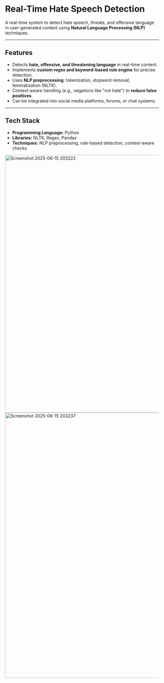 # Real-Time Hate Speech Detection

A real-time system to detect hate speech, threats, and offensive language in user-generated content using **Natural Language Processing (NLP)** techniques.

---

## Features
- Detects **hate, offensive, and threatening language** in real-time content.
- Implements **custom regex and keyword-based rule engine** for precise detection.
- Uses **NLP preprocessing**: tokenization, stopword removal, lemmatization (NLTK).
- Context-aware handling (e.g., negations like "not hate") to **reduce false positives**.
- Can be integrated into social media platforms, forums, or chat systems.

---

## Tech Stack
- **Programming Language:** Python  
- **Libraries:** NLTK, Regex, Pandas  
- **Techniques:** NLP preprocessing, rule-based detection, context-aware checks


<img width="1649" height="845" alt="Screenshot 2025-06-15 203222" src="https://github.com/user-attachments/assets/261f265d-62c0-48fc-8a22-7b8b0777221b" />



<img width="1695" height="870" alt="Screenshot 2025-06-15 203237" src="https://github.com/user-attachments/assets/5c6ff3c8-8289-405c-9f44-df98ddfada14" />
